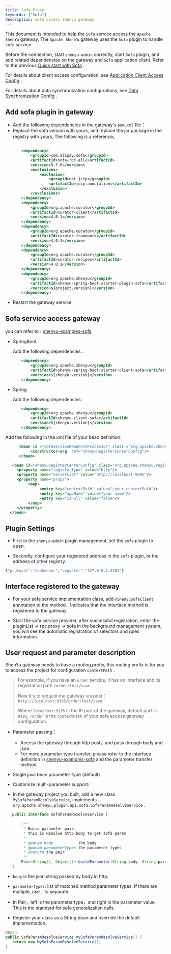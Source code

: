 ```yaml
---
title: Sofa Proxy
keywords: ["Sofa"]
description: sofa access shenyu gateway
---
```


This document is intended to help the `Sofa` service access the `Apache ShenYu` gateway. The `Apache ShenYu` gateway uses the `Sofa` plugin to handle `sofa` service.

Before the connection, start `shenyu-admin` correctly, start `Sofa` plugin, and add related dependencies on the gateway and `Sofa` application client. Refer to the previous [Quick start with Sofa](../../quick-start/quick-start-sofa) .

For details about client access configuration, see [Application Client Access Config](./register-center-access) .

For details about data synchronization configurations, see [Data Synchronization Config](./use-data-sync) .

## Add sofa plugin in gateway

* Add the following dependencies in the gateway's `pom.xml` file：
* Replace the sofa version with yours, and replace the jar package in the registry with yours, The following is a reference。

 ```xml

        <dependency>
            <groupId>com.alipay.sofa</groupId>
            <artifactId>sofa-rpc-all</artifactId>
            <version>5.7.6</version>
            <exclusions>
                <exclusion>
                    <groupId>net.jcip</groupId>
                    <artifactId>jcip-annotations</artifactId>
                </exclusion>
            </exclusions>
        </dependency>
        <dependency>
            <groupId>org.apache.curator</groupId>
            <artifactId>curator-client</artifactId>
            <version>4.0.1</version>
        </dependency>
        <dependency>
            <groupId>org.apache.curator</groupId>
            <artifactId>curator-framework</artifactId>
            <version>4.0.1</version>
        </dependency>
        <dependency>
            <groupId>org.apache.curator</groupId>
            <artifactId>curator-recipes</artifactId>
            <version>4.0.1</version>
        </dependency>
        <dependency>
            <groupId>org.apache.shenyu</groupId>
            <artifactId>shenyu-spring-boot-starter-plugin-sofa</artifactId>
            <version>${project.version}</version>
        </dependency>
```

* Restart the gateway service.

## Sofa service access gateway

you can refer to：[shenyu-examples-sofa](https://github.com/apache/shenyu/tree/v2.4.1/shenyu-examples/shenyu-examples-sofa)

* SpringBoot

  Add the following dependencies :

 ```xml
        <dependency>
            <groupId>org.apache.shenyu</groupId>
            <artifactId>shenyu-spring-boot-starter-client-sofa</artifactId>
            <version>${shenyu.version}</version>
        </dependency>
 ```


* Spring

  Add the following dependencies:

 ```xml
        <dependency>
            <groupId>org.apache.shenyu</groupId>
            <artifactId>shenyu-client-sofa</artifactId>
            <version>${shenyu.version}</version>
        </dependency>
   ```

Add the following in the xml file of your bean definition:

  ```xml
        <bean id ="sofaServiceBeanPostProcessor" class ="org.apache.shenyu.client.sofa.SofaServiceBeanPostProcessor">
             <constructor-arg  ref="shenyuRegisterCenterConfig"/>
        </bean>

     <bean id="shenyuRegisterCenterConfig" class="org.apache.shenyu.register.common.config.ShenyuRegisterCenterConfig">
       <property name="registerType" value="http"/>
       <property name="serverList" value="http://localhost:9095"/>
       <property name="props">
            <map>
                 <entry key="contextPath" value="/your contextPath"/>
                 <entry key="appName" value="your name"/>
                 <entry key="isFull" value="false"/>
            </map>
       </property>
    </bean>
   ```

## Plugin Settings

* First in the `shenyu-admin` plugin management, set the `sofa` plugin to open.

* Secondly, configure your registered address in the `sofa` plugin, or the address of other registry.

```yaml
{"protocol":"zookeeper","register":"127.0.0.1:2181"}
```

## Interface registered to the gateway

* For your sofa service implementation class, add `@ShenyuSofaClient` annotation to the method，Indicates that the interface method is registered to the gateway.

* Start the sofa service provider, after successful registration, enter the pluginList -> rpc proxy -> sofa in the background management system, you will see the automatic registration of selectors and rules information.

## User request and parameter description

ShenYu gateway needs to have a routing prefix, this routing prefix is for you to access the project for configuration `contextPath` .

> For example, if you have an `order` service, it has an interface and its registration path `/order/test/save`
>
> Now it's to request the gateway via post：`http://localhost:9195/order/test/save`
>
> Where `localhost:9195` is the IP port of the gateway, default port is `9195`, `/order` is the `contextPath` of your sofa access gateway configuration

* Parameter passing：

  * Access the gateway through http post，and pass through body and json.
  * For more parameter type transfer, please refer to the interface definition in [shenyu-examples-sofa](https://github.com/apache/shenyu/tree/v2.4.1/shenyu-examples/shenyu-examples-sofa) and the parameter transfer method.

* Single java bean parameter type (default)
* Customize multi-parameter support:
* In the gateway project you built, add a new class `MySofaParamResolveService`, implements `org.apache.shenyu.plugin.api.sofa.SofaParamResolveService` .

 ```java
    public interface SofaParamResolveService {
    
        /**
         * Build parameter pair.
         * this is Resolve http body to get sofa param.
         *
         * @param body           the body
         * @param parameterTypes the parameter types
         * @return the pair
         */
        Pair<String[], Object[]> buildParameter(String body, String parameterTypes);
    }
  ```

* `body` is the json string passed by body in http.

* `parameterTypes`: list of matched method parameter types, If there are multiple, use `,` to separate.

* In Pair，left is the parameter type，and right is the parameter value. This is the standard for sofa generalization calls.

* Register your class as a String bean and override the default implementation.

 ```java
@Bean
public SofaParamResolveService mySofaParamResolveService() {
    return new MySofaParamResolveService();
}
```
